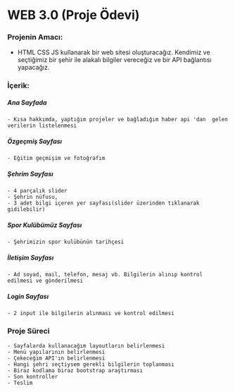 # WEB 3.0 (Proje Ödevi)

###   Projenin Amacı:
- HTML CSS JS kullanarak bir web sitesi oluşturacağız. Kendimiz ve seçtiğimiz bir şehir ile alakalı bilgiler vereceğiz ve bir API bağlantısı yapacağız.


###   İçerik:

  ##### Ana Sayfada
    - Kısa hakkımda, yaptığım projeler ve bağladığım haber api 'dan  gelen verilerin listelenmesi

  ##### Özgeçmiş Sayfası    
    - Eğitim geçmişim ve fotoğrafım

  ##### Şehrim Sayfası  
    - 4 parçalık slider
    - Şehrin nüfusu,
    - 3 adet bilgi içeren yer sayfası(slider üzerinden tıklanarak gidilebilir)

  ##### Spor Kulübümüz Sayfası
    - Şehrimizin spor kulübünün tarihçesi

  ##### İletişim Sayfası
    - Ad soyad, mail, telefon, mesaj vb. Bilgilerin alınıp kontrol edilmesi ve gönderilmesi

  ##### Login Sayfası
    - 2 input ile bilgilerin alınması ve kontrol edilmesi


###    Proje Süreci
	- Sayfalarda kullanacağım layoutların belirlenmesi
	- Menü yapılarının belirlenmesi
	- Çekeceğim API'ın belirlenmesi
	- Hangi şehri seçtiysem gerekli bilgilerin toplanması
	- Biraz kodlama biraz bootstrap araştırması
	- Son kontroller
	- Teslim